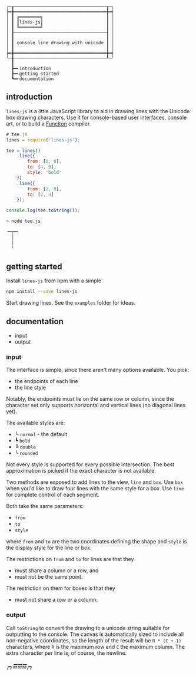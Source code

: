 ```
╭─┰───────────────────────────────────┰─╮
┝━╋━━━━━━━━━━━━━━━━━━━━━━━━━━━━━━━━━━━╋━┥
│ ┃ ╔════════╗                        ┃ │
│ ┃ ║lines-js║                        ┃ │
│ ┃ ╚════════╝                        ┃ │
│ ┠───────────────────────────────────┨ │
│ ┃                                   ┃ │
│ ┃ console line drawing with unicode ┃ │
│ ┃                                   ┃ │
┝━╋━━━━━━━━━━━━━━━━━━━━━━━━━━━━━━━━━━━╋━┥
╰─╂───────────────────────────────────┸─╯
  ┃
  ┣━╸introduction
  ┣━╸getting started
  ┗━╸documentation
```

introduction
------------

`lines-js` is a little JavaScript library to aid in drawing lines with
the Unicode box drawing characters.  Use it for console-based user
interfaces, console art, or to build a [Funciton][0] compiler.

```javascript
# tee.js
lines = require('lines-js');

tee = lines()
    .line({
        from: [0, 0],
        to: [4, 0],
        style: 'bold'
    })
    .line({
        from: [2, 0],
        to: [2, 3]
    });

console.log(tee.toString());
```

```bash
> node tee.js

╺━┯━╸
  │
  │
  ╵
```

getting started
---------------

Install `lines-js` from npm with a simple

```bash
npm install --save lines-js
```

Start drawing lines.  See the `examples` folder for ideas.

documentation
-------------

  * input
  * output

### input ###

The interface is simple, since there aren't many options available.
You pick:

  * the endpoints of each line
  * the line style

Notably, the endpoints must lie on the same row or column, since the
character set only supports horizontal and vertical lines (no diagonal
lines yet).

The available styles are:

  * └ `normal` - the default
  * ┗ `bold`
  * ╚ `double`
  * ╰ `rounded`

Not every style is supported for every possible intersection.  The
best approximation is picked if the exact character is not available.

Two methods are exposed to add lines to the view, `line` and `box`.
Use `box` when you'd like to draw four lines with the same style for
a box.  Use `line` for complete control of each segment.

Both take the same parameters:

  * `from`
  * `to`
  * `style`

where `from` and `to` are the two coordinates defining the shape and
`style` is the display style for the line or box.

The restrictions on `from` and `to` for lines are that they

  * must share a column or a row, and
  * must not be the same point.

The restriction on them for boxes is that they

  * must not share a row or a column.

### output ###

Call `toString` to convert the drawing to a unicode string suitable
for outputting to the console.  The canvas is automatically sized to
include all non-negative coordinates, so the length of the result
will be `R * (C + 1)` characters, where `R` is the maximum row and
`C` the maximum column.  The extra character per line is, of course,
the newline.

##### ╭╮☲☲☲╭╮ #####

[0]: http://esolangs.org/wiki/Funciton
